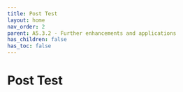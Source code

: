 ```yaml
---
title: Post Test
layout: home
nav_order: 2
parent: A5.3.2 - Further enhancements and applications
has_children: false
has_toc: false
---
```


<script
  src="https://cdn.mathjax.org/mathjax/latest/MathJax.js?config=TeX-AMS-MML_HTMLorMML"
  type="text/javascript">
</script>

# Post Test


> ## 
